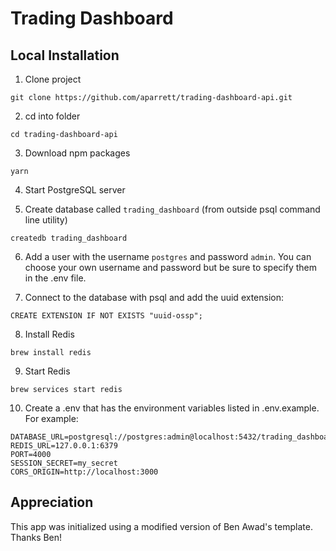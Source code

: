 # Trading Dashboard

## Local Installation

1. Clone project

```
git clone https://github.com/aparrett/trading-dashboard-api.git
```

2. cd into folder

```
cd trading-dashboard-api
```

3. Download npm packages

```
yarn
```

4. Start PostgreSQL server

5. Create database called `trading_dashboard` (from outside psql command line utility)

```
createdb trading_dashboard
```

6. Add a user with the username `postgres` and password `admin`. You can choose your own username and password but be sure to specify them in the .env file.

7. Connect to the database with psql and add the uuid extension:

```
CREATE EXTENSION IF NOT EXISTS "uuid-ossp";
```

8. Install Redis

```
brew install redis
```

9. Start Redis

```
brew services start redis
```

10. Create a .env that has the environment variables listed in .env.example. For example:

```
DATABASE_URL=postgresql://postgres:admin@localhost:5432/trading_dashboard
REDIS_URL=127.0.0.1:6379
PORT=4000
SESSION_SECRET=my_secret
CORS_ORIGIN=http://localhost:3000
```

## Appreciation
This app was initialized using a modified version of Ben Awad's template. Thanks Ben!